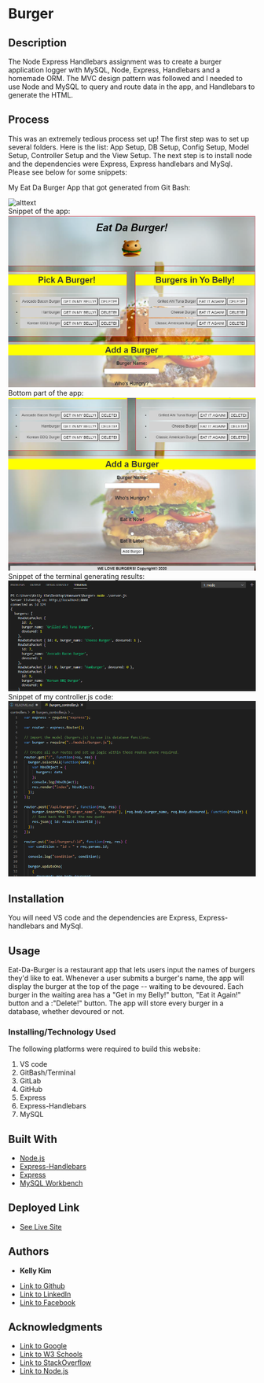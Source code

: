 # Burger

 ## Description 
 The Node Express Handlebars assignment was to create a burger application logger with MySQL, Node, Express, Handlebars and a homemade ORM. The MVC design pattern was followed and I needed to use Node and MySQL to query and route data in the app, and Handlebars to generate the HTML.

## Process
  This was an extremely tedious process set up! The first step was to set up several folders. Here is the list: App Setup, DB Setup, Config Setup, Model Setup, Controller Setup and the View Setup. The next step is to install node and the dependencies were Express, Express handlebars and MySql. Please see below for some snippets:


 My Eat Da Burger App that got generated from Git Bash:

 ![alttext](hamburger.gif)
 <br>
 Snippet of the app:
 ![image](hamburger1.png)
 <br>
 Bottom part of the app:
 ![image](hamburger2.png)
 <br>
 Snippet of the terminal generating results:
 ![image](hamburgercode.png)
 <br>
  Snippet of my controller.js code:
 ![image](hamburgercode2.png)

 ## Installation
 You will need VS code and the dependencies are Express, Express-handlebars and MySql.
 
 ## Usage 
Eat-Da-Burger is a restaurant app that lets users input the names of burgers they'd like to eat. Whenever a user submits a burger's name, the app will display the burger at the top of the page -- waiting to be devoured. Each burger in the waiting area has a "Get in my Belly!" button, "Eat it Again!" button and a :"Delete!" button. The app will store every burger in a database, whether devoured or not.


### Installing/Technology Used

The following platforms were required to build this website:

1) VS code
2) GitBash/Terminal
3) GitLab
4) GitHub
5) Express
6) Express-Handlebars
7) MySQL

## Built With

* [Node.js](https://nodejs.dev/learn/the-package-json-guide)
* [Express-Handlebars](https://www.npmjs.com/package/express-handlebars)
* [Express](http://expressjs.com/)
* [MySQL Workbench](https://www.mysql.com/products/workbench/)

## Deployed Link

* [See Live Site](https://powerful-river-23113.herokuapp.com/)
 ## Authors

* **Kelly Kim** 

- [Link to Github](https://github.com/kellykim831)
- [Link to LinkedIn](https://www.linkedin.com/in/realtorkellykim/)
- [Link to Facebook](https://www.facebook.com/kimkelz)

## Acknowledgments

* [Link to Google](https://www.google.com)
* [Link to W3 Schools](https://www.w3schools.com)
* [Link to StackOverflow](https://www.stackoverflow.com)
* [Link to Node.js](https://nodejs.org/en/)